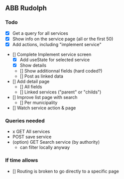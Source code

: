 ## ABB Rudolph

### Todo

- [x] Get a query for all services
- [x] Show info on the service page (all or the first 50)
- [x] Add actions, including "implement service" 
- [] Complete Implement service screen
  - [x] Add useState for selected service
  - [x] Show details
  - [] Show additionnal fields (hard coded?)
  - [] Post as linked data
- [] Add detail page
  - [] All fields
  - [] Linked services ("parent" or "childs")
- [] Improve list page with search
  - [] Per municipality
- [] Watch service action & page

### Queries needed

- x GET All services
- POST save service
- (option) GET Search service (by authority)
  - can filter locally anyway

### If time allows

- [] Routing is broken to go directly to a specific page